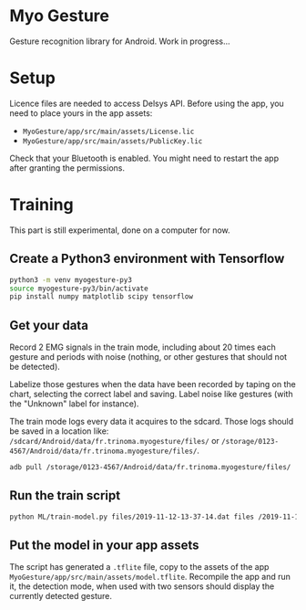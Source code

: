 # Myo Gesture

Gesture recognition library for Android.
Work in progress…

# Setup

Licence files are needed to access Delsys API. Before using the app, you need to place yours in the app assets:

- `MyoGesture/app/src/main/assets/License.lic`
- `MyoGesture/app/src/main/assets/PublicKey.lic`

Check that your Bluetooth is enabled. You might need to restart the app after granting the permissions.

# Training

This part is still experimental, done on a computer for now.

## Create a Python3 environment with Tensorflow

```bash
python3 -m venv myogesture-py3
source myogesture-py3/bin/activate
pip install numpy matplotlib scipy tensorflow
```

## Get your data

Record 2 EMG signals in the train mode, including about 20 times each gesture and periods with noise (nothing, or other gestures that should not be detected).

Labelize those gestures when the data have been recorded by taping on the chart, selecting the correct label and saving. Label noise like gestures (with the "Unknown" label for instance).

The train mode logs every data it acquires to the sdcard. Those logs should be saved in a location like: `/sdcard/Android/data/fr.trinoma.myogesture/files/` or `/storage/0123-4567/Android/data/fr.trinoma.myogesture/files/`.

```bash
adb pull /storage/0123-4567/Android/data/fr.trinoma.myogesture/files/
```

## Run the train script

```bash
python ML/train-model.py files/2019-11-12-13-37-14.dat files /2019-11-12-13-37-14.labels.txt
```

## Put the model in your app assets

The script has generated a `.tflite` file, copy to the assets of the app ` MyoGesture/app/src/main/assets/model.tflite`. Recompile the app and run it, the detection mode, when used with two sensors should display the currently detected gesture.